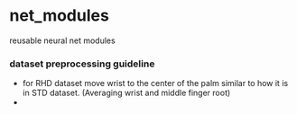# net_modules
reusable neural net modules

### dataset preprocessing guideline
- for RHD dataset move wrist to the center of the palm similar to how it is in STD dataset. (Averaging wrist and middle finger root)
- 